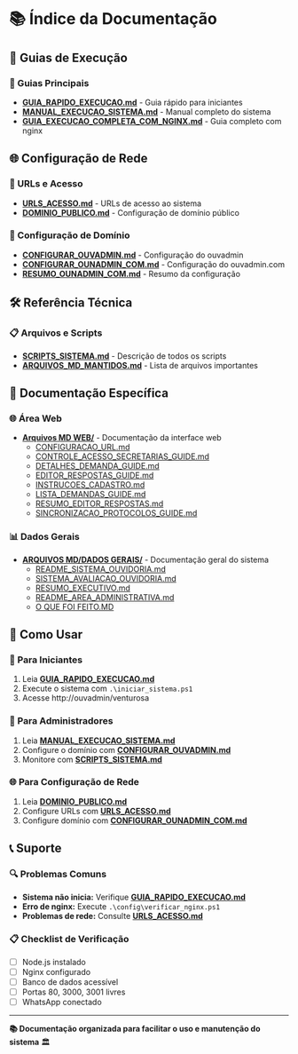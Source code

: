 # 📚 Índice da Documentação

## 🚀 Guias de Execução

### 📖 Guias Principais
- **[GUIA_RAPIDO_EXECUCAO.md](GUIA_RAPIDO_EXECUCAO.md)** - Guia rápido para iniciantes
- **[MANUAL_EXECUCAO_SISTEMA.md](MANUAL_EXECUCAO_SISTEMA.md)** - Manual completo do sistema
- **[GUIA_EXECUCAO_COMPLETA_COM_NGINX.md](GUIA_EXECUCAO_COMPLETA_COM_NGINX.md)** - Guia completo com nginx

## 🌐 Configuração de Rede

### 📡 URLs e Acesso
- **[URLS_ACESSO.md](URLS_ACESSO.md)** - URLs de acesso ao sistema
- **[DOMINIO_PUBLICO.md](DOMINIO_PUBLICO.md)** - Configuração de domínio público

### 🔧 Configuração de Domínio
- **[CONFIGURAR_OUVADMIN.md](CONFIGURAR_OUVADMIN.md)** - Configuração do ouvadmin
- **[CONFIGURAR_OUNADMIN_COM.md](CONFIGURAR_OUNADMIN_COM.md)** - Configuração do ouvadmin.com
- **[RESUMO_OUNADMIN_COM.md](RESUMO_OUNADMIN_COM.md)** - Resumo da configuração

## 🛠️ Referência Técnica

### 📋 Arquivos e Scripts
- **[SCRIPTS_SISTEMA.md](SCRIPTS_SISTEMA.md)** - Descrição de todos os scripts
- **[ARQUIVOS_MD_MANTIDOS.md](ARQUIVOS_MD_MANTIDOS.md)** - Lista de arquivos importantes

## 📁 Documentação Específica

### 🌐 Área Web
- **[Arquivos MD WEB/](Arquivos%20MD%20WEB/)** - Documentação da interface web
  - [CONFIGURACAO_URL.md](Arquivos%20MD%20WEB/CONFIGURACAO_URL.md)
  - [CONTROLE_ACESSO_SECRETARIAS_GUIDE.md](Arquivos%20MD%20WEB/CONTROLE_ACESSO_SECRETARIAS_GUIDE.md)
  - [DETALHES_DEMANDA_GUIDE.md](Arquivos%20MD%20WEB/DETALHES_DEMANDA_GUIDE.md)
  - [EDITOR_RESPOSTAS_GUIDE.md](Arquivos%20MD%20WEB/EDITOR_RESPOSTAS_GUIDE.md)
  - [INSTRUCOES_CADASTRO.md](Arquivos%20MD%20WEB/INSTRUCOES_CADASTRO.md)
  - [LISTA_DEMANDAS_GUIDE.md](Arquivos%20MD%20WEB/LISTA_DEMANDAS_GUIDE.md)
  - [RESUMO_EDITOR_RESPOSTAS.md](Arquivos%20MD%20WEB/RESUMO_EDITOR_RESPOSTAS.md)
  - [SINCRONIZACAO_PROTOCOLOS_GUIDE.md](Arquivos%20MD%20WEB/SINCRONIZACAO_PROTOCOLOS_GUIDE.md)

### 📊 Dados Gerais
- **[ARQUIVOS MD/DADOS GERAIS/](ARQUIVOS%20MD/DADOS%20GERAIS/)** - Documentação geral do sistema
  - [README_SISTEMA_OUVIDORIA.md](ARQUIVOS%20MD/DADOS%20GERAIS/README_SISTEMA_OUVIDORIA.md)
  - [SISTEMA_AVALIACAO_OUVIDORIA.md](ARQUIVOS%20MD/DADOS%20GERAIS/SISTEMA_AVALIACAO_OUVIDORIA.md)
  - [RESUMO_EXECUTIVO.md](ARQUIVOS%20MD/DADOS%20GERAIS/RESUMO_EXECUTIVO.md)
  - [README_AREA_ADMINISTRATIVA.md](ARQUIVOS%20MD/DADOS%20GERAIS/README_AREA_ADMINISTRATIVA.md)
  - [O QUE FOI FEITO.MD](ARQUIVOS%20MD/DADOS%20GERAIS/O%20QUE%20FOI%20FEITO.MD)

## 🎯 Como Usar

### 🚀 Para Iniciantes
1. Leia **[GUIA_RAPIDO_EXECUCAO.md](GUIA_RAPIDO_EXECUCAO.md)**
2. Execute o sistema com `.\iniciar_sistema.ps1`
3. Acesse http://ouvadmin/venturosa

### 🔧 Para Administradores
1. Leia **[MANUAL_EXECUCAO_SISTEMA.md](MANUAL_EXECUCAO_SISTEMA.md)**
2. Configure o domínio com **[CONFIGURAR_OUVADMIN.md](CONFIGURAR_OUVADMIN.md)**
3. Monitore com **[SCRIPTS_SISTEMA.md](SCRIPTS_SISTEMA.md)**

### 🌐 Para Configuração de Rede
1. Leia **[DOMINIO_PUBLICO.md](DOMINIO_PUBLICO.md)**
2. Configure URLs com **[URLS_ACESSO.md](URLS_ACESSO.md)**
3. Configure domínio com **[CONFIGURAR_OUNADMIN_COM.md](CONFIGURAR_OUNADMIN_COM.md)**

## 📞 Suporte

### 🔍 Problemas Comuns
- **Sistema não inicia:** Verifique **[GUIA_RAPIDO_EXECUCAO.md](GUIA_RAPIDO_EXECUCAO.md)**
- **Erro de nginx:** Execute `.\config\verificar_nginx.ps1`
- **Problemas de rede:** Consulte **[URLS_ACESSO.md](URLS_ACESSO.md)**

### 📋 Checklist de Verificação
- [ ] Node.js instalado
- [ ] Nginx configurado
- [ ] Banco de dados acessível
- [ ] Portas 80, 3000, 3001 livres
- [ ] WhatsApp conectado

---

**📚 Documentação organizada para facilitar o uso e manutenção do sistema** 🏛️ 